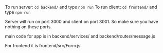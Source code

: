 To run server: `cd backend/` and type `npm run`
To run client: `cd frontend/` and type `npm run`

Server will run on port 3000 and client on port 3001. So make sure you have nothing on these ports.

main code for app is in backend/services/ and backend/routes/message.js

For frontend it is frontend/src/Form.js